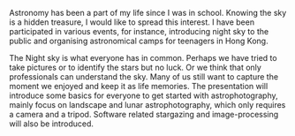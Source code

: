 Astronomy has been a part of my life since I was in school. Knowing the sky is a hidden treasure, I would like to spread this interest. I have been participated in various events, for instance, introducing night sky to the public and organising astronomical camps for teenagers in Hong Kong. 

The Night sky is what everyone has in common. Perhaps we have tried to take pictures or to identify the stars but no luck. Or we think that only professionals can understand the sky. Many of us still want to capture the moment we enjoyed and keep it as life memories. The presentation will introduce some basics for everyone to get started with astrophotography, mainly focus on landscape and lunar astrophotography, which only requires a camera and a tripod. Software related stargazing and image-processing will also be introduced. 
